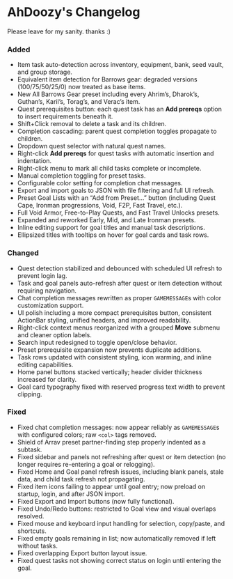 # AhDoozy's Changelog
Please leave for my sanity. thanks :) 

### Added
- Item task auto-detection across inventory, equipment, bank, seed vault, and group storage.
- Equivalent item detection for Barrows gear: degraded versions (100/75/50/25/0) now treated as base items.
- New All Barrows Gear preset including every Ahrim’s, Dharok’s, Guthan’s, Karil’s, Torag’s, and Verac’s item.
- Quest prerequisites button: each quest task has an **Add prereqs** option to insert requirements beneath it.
- Shift+Click removal to delete a task and its children.
- Completion cascading: parent quest completion toggles propagate to children.
- Dropdown quest selector with natural quest names.
- Right-click **Add prereqs** for quest tasks with automatic insertion and indentation.
- Right-click menu to mark all child tasks complete or incomplete.
- Manual completion toggling for preset tasks.
- Configurable color setting for completion chat messages.
- Export and import goals to JSON with file filtering and full UI refresh.
- Preset Goal Lists with an “Add from Preset…” button (including Quest Cape, Ironman progressions, Void, F2P, Fast Travel, etc.).
- Full Void Armor, Free-to-Play Quests, and Fast Travel Unlocks presets.
- Expanded and reworked Early, Mid, and Late Ironman presets.
- Inline editing support for goal titles and manual task descriptions.
- Ellipsized titles with tooltips on hover for goal cards and task rows.

### Changed
- Quest detection stabilized and debounced with scheduled UI refresh to prevent login lag.
- Task and goal panels auto-refresh after quest or item detection without requiring navigation.
- Chat completion messages rewritten as proper `GAMEMESSAGE`s with color customization support.
- UI polish including a more compact prerequisites button, consistent ActionBar styling, unified headers, and improved readability.
- Right-click context menus reorganized with a grouped **Move** submenu and cleaner option labels.
- Search input redesigned to toggle open/close behavior.
- Preset prerequisite expansion now prevents duplicate additions.
- Task rows updated with consistent styling, icon warming, and inline editing capabilities.
- Home panel buttons stacked vertically; header divider thickness increased for clarity.
- Goal card typography fixed with reserved progress text width to prevent clipping.

### Fixed
- Fixed chat completion messages: now appear reliably as `GAMEMESSAGE`s with configured colors; raw `<col>` tags removed.
- Shield of Arrav preset partner-finding step properly indented as a subtask.
- Fixed sidebar and panels not refreshing after quest or item detection (no longer requires re-entering a goal or relogging).
- Fixed Home and Goal panel refresh issues, including blank panels, stale data, and child task refresh not propagating.
- Fixed item icons failing to appear until goal entry; now preload on startup, login, and after JSON import.
- Fixed Export and Import buttons (now fully functional).
- Fixed Undo/Redo buttons: restricted to Goal view and visual overlaps resolved.
- Fixed mouse and keyboard input handling for selection, copy/paste, and shortcuts.
- Fixed empty goals remaining in list; now automatically removed if left without tasks.
- Fixed overlapping Export button layout issue.
- Fixed quest tasks not showing correct status on login until entering the goal.
